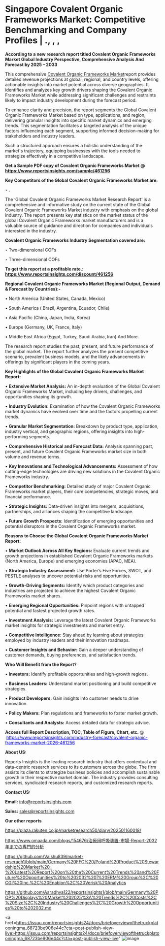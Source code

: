 # Singapore Covalent Organic Frameworks Market: Competitive Benchmarking and Company Profiles | ., , , 

<strong>According to a new research report titled Covalent Organic Frameworks Market Global Industry Perspective, Comprehensive Analysis And Forecast by 2025 – 2033</strong>

This comprehensive <a href=https://www.reportsinsights.com/sample/461256>Covalent Organic Frameworks Market</a>report provides detailed revenue projections at global, regional, and country levels, offering actionable insights into market potential across diverse geographies. It identifies and analyzes key growth drivers shaping the Covalent Organic Frameworks Market while addressing significant challenges and restraints likely to impact industry development during the forecast period.

To enhance clarity and precision, the report segments the Global Covalent Organic Frameworks Market based on type, applications, and region, delivering granular insights into specific market dynamics and emerging trends. This segmentation facilitates a targeted analysis of the unique factors influencing each segment, supporting informed decision-making for stakeholders and industry leaders.

Such a structured approach ensures a holistic understanding of the market's trajectory, equipping businesses with the tools needed to strategize effectively in a competitive landscape.

<strong>Get a Sample PDF copy of Covalent Organic Frameworks Market </strong><strong>@<a href=https://www.reportsinsights.com/sample/461256 style=color:#0000ff;> https://www.reportsinsights.com/sample/461256</a></strong></font>

<strong>Key Competitors of the Global Covalent Organic Frameworks Market are:</strong>

‣ .

The ‘Global Covalent Organic Frameworks Market Research Report’ is a comprehensive and informative study on the current state of the Global Covalent Organic Frameworks Market industry with emphasis on the global industry. The report presents key statistics on the market status of the global Covalent Organic Frameworks market manufacturers and is a valuable source of guidance and direction for companies and individuals interested in the industry.

<strong>Covalent Organic Frameworks Industry Segmentation covered are:</strong>

‣ Two-dimensional COFs

‣ Three-dimensional COFs

<strong>To get this report at a profitable rate.: <a href=https://www.reportsinsights.com/discount/461256 style=color:#0000ff;>https://www.reportsinsights.com/discount/461256</a></strong></font>

<strong>Regional Covalent Organic Frameworks Market (Regional Output, Demand &amp; Forecast by Countries):-</strong>

• North America (United States, Canada, Mexico)

• South America ( Brazil, Argentina, Ecuador, Chile)

• Asia Pacific (China, Japan, India, Korea)

• Europe (Germany, UK, France, Italy)

• Middle East Africa (Egypt, Turkey, Saudi Arabia, Iran) And More.

The research report studies the past, present, and future performance of the global market. The report further analyzes the present competitive scenario, prevalent business models, and the likely advancements in offerings by significant players in the coming years.

<strong>Key Highlights of the Global Covalent Organic Frameworks Market Report:</strong>

• <strong>Extensive Market Analysis:</strong> An in-depth evaluation of the Global Covalent Organic Frameworks Market, including key drivers, challenges, and opportunities shaping its growth.

• <strong>Industry Evolution:</strong> Examination of how the Covalent Organic Frameworks market dynamics have evolved over time and the factors propelling current trends.

• <strong>Granular Market Segmentation:</strong> Breakdown by product type, application, industry vertical, and geographic regions, offering insights into high-performing segments.

• <strong>Comprehensive Historical and Forecast Data:</strong> Analysis spanning past, present, and future Covalent Organic Frameworks market size in both volume and revenue terms.

• <strong>Key Innovations and Technological Advancements:</strong> Assessment of how cutting-edge technologies are driving new solutions in the Covalent Organic Frameworks industry.

• <strong>Competitor Benchmarking:</strong> Detailed study of major Covalent Organic Frameworks market players, their core competencies, strategic moves, and financial performance.

• <strong>Strategic Insights:</strong> Data-driven insights into mergers, acquisitions, partnerships, and alliances shaping the competitive landscape.

• <strong>Future Growth Prospects:</strong> Identification of emerging opportunities and potential disruptors in the Covalent Organic Frameworks market.

<strong>Reasons to Choose the Global Covalent Organic Frameworks Market Report:</strong>

• <strong>Market Outlook Across All Key Regions:</strong> Evaluate current trends and growth projections in established Covalent Organic Frameworks markets (North America, Europe) and emerging economies (APAC, MEA).

• <strong>Strategic Industry Assessment:</strong> Use Porter’s Five Forces, SWOT, and PESTLE analyses to uncover potential risks and opportunities.

• <strong>Growth-Driving Segments:</strong> Identify which product categories and industries are projected to achieve the highest Covalent Organic Frameworks market shares.

• <strong>Emerging Regional Opportunities:</strong> Pinpoint regions with untapped potential and fastest projected growth rates.

• <strong>Investment Analysis:</strong> Leverage the latest Covalent Organic Frameworks market insights for strategic investments and market entry.

• <strong>Competitive Intelligence:</strong> Stay ahead by learning about strategies employed by industry leaders and their innovation roadmaps.

• <strong>Customer Insights and Behavior:</strong> Gain a deeper understanding of customer demands, buying preferences, and satisfaction trends.

<strong>Who Will Benefit from the Report?</strong>

• <strong>Investors:</strong> Identify profitable opportunities and high-growth regions.

• <strong>Business Leaders:</strong> Understand market positioning and build competitive strategies.

• <strong>Product Developers:</strong> Gain insights into customer needs to drive innovation.

• <strong>Policy Makers:</strong> Plan regulations and frameworks to foster market growth.

• <strong>Consultants and Analysts:</strong> Access detailed data for strategic advice.
</ul>
<strong>Access full Report Description, TOC, Table of Figure, Chart, etc. </strong>@  <a href=https://www.reportsinsights.com/industry-forecast/covalent-organic-frameworks-market-2026-461256 style=color:#0000ff;>https://www.reportsinsights.com/industry-forecast/covalent-organic-frameworks-market-2026-461256</a></font>

<strong><strong>About US</strong>:</strong>

Reports Insights is the leading research industry that offers contextual and data-centric research services to its customers across the globe. The firm assists its clients to strategize business policies and accomplish sustainable growth in their respective market domain. The industry provides consulting services, syndicated research reports, and customized research reports.

<strong>Contact US:</strong>

<p class=""""><b>Email:</b> <a href=mailto:info@reportsinsights.com>info@reportsinsights.com</a></p>
<p class=""""><b>Sales:</b> <a href=mailto:sales@reportsinsights.com>sales@reportsinsights.com</a></p>

<strong>Our other reports</strong>

<a href=https://plaza.rakuten.co.jp/marketresearch50/diary/202501160018/>https://plaza.rakuten.co.jp/marketresearch50/diary/202501160018/</a>

<a href=https://www.omaada.com/blogs/154676/治療用呼吸装置-市場-Report-2032年までの専門的分析>https://www.omaada.com/blogs/154676/治療用呼吸装置-市場-Report-2032年までの専門的分析</a>

<a href=https://github.com/Vaishu839/market-reserach1/blob/main/Germany%20FFC%20/Poland%20Product%20Stewardship%20Market%20-%20Latest%20Report%20on%20the%20Current%20Trends%20and%20Future%20Opportunities%20to%202032%20|%20ERM%20Group%2C%20CGI%20Inc.%2C%20Enablon%2C%20Verisk%20Analytics>https://github.com/Vaishu839/market-reserach1/blob/main/Germany%20FFC%20/Poland%20Product%20Stewardship%20Market%20-%20Latest%20Report%20on%20the%20Current%20Trends%20and%20Future%20Opportunities%20to%202032%20|%20ERM%20Group%2C%20CGI%20Inc.%2C%20Enablon%2C%20Verisk%20Analytics</a>

<a href=https://github.com/Aaradhya122/reportsinsights1/blob/main/Germany%20POP%20Displays%20Market%202025%3A%20Trends%2C%20Costs%2C%20Size%2C%20Industry%20Challenges%2C%20Growth%20Opportunities%20to%202032.md>https://github.com/Aaradhya122/reportsinsights1/blob/main/Germany%20POP%20Displays%20Market%202025%3A%20Trends%2C%20Costs%2C%20Size%2C%20Industry%20Challenges%2C%20Growth%20Opportunities%20to%202032.md</a>

<a href=https://issuu.com/reportsinsights24/docs/briefoverviewofthetruckplatooningma_68723be906e44c?cta=post-publish-view-live>https://issuu.com/reportsinsights24/docs/briefoverviewofthetruckplatooningma_68723be906e44c?cta=post-publish-view-live</a>"
![image](https://github.com/user-attachments/assets/3f131954-2831-49b7-a4be-21d2c56739f0)
